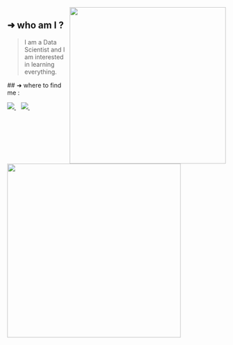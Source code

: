 <img align='right' src="https://github-readme-stats.vercel.app/api?username=ismail51998&show_icons=true&theme=dark&hide_border=true&hide_title=true" width="360" >
<div align='left'>

## ➜  who am I ? 
>  I am a Data Scientist and I am interested in learning everything.
</div>
## ➜ where to find me :
<p align='center'>
<p align='left'>
  <a href="https://www.facebook.com/ismail.moatadid/">
    <img src="https://img.shields.io/badge/facebook-%231877F2.svg?&style=for-the-badge&logo=facebook&logoColor=white" />
  </a>&nbsp;&nbsp;
  <a href="https://www.linkedin.com/in/ismail-moatadid-224916193/">
    <img src="https://img.shields.io/badge/linkedin-%230077B5.svg?&style=for-the-badge&logo=linkedin&logoColor=white" />
  </a>&nbsp;&nbsp;
</p>


<img align='left' src="https://github-readme-stats.vercel.app/api/top-langs/?username=ismail51998&show_icons=true&theme=dark&hide_border=true&hide_title=true" width="400" >
